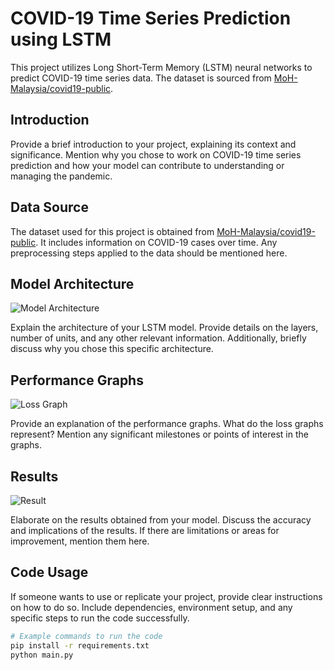 # COVID-19 Time Series Prediction using LSTM

This project utilizes Long Short-Term Memory (LSTM) neural networks to predict COVID-19 time series data. The dataset is sourced from [MoH-Malaysia/covid19-public](https://github.com/MoH-Malaysia/covid19-public).

## Introduction

Provide a brief introduction to your project, explaining its context and significance. Mention why you chose to work on COVID-19 time series prediction and how your model can contribute to understanding or managing the pandemic.

## Data Source

The dataset used for this project is obtained from [MoH-Malaysia/covid19-public](https://github.com/MoH-Malaysia/covid19-public). It includes information on COVID-19 cases over time. Any preprocessing steps applied to the data should be mentioned here.

## Model Architecture

![Model Architecture](https://github.com/GaruxGARU/COVID19-TimeSeries-LSTM/assets/128445332/dd5796f8-6d2d-493c-a0e3-9bb8370a2e03)

Explain the architecture of your LSTM model. Provide details on the layers, number of units, and any other relevant information. Additionally, briefly discuss why you chose this specific architecture.

## Performance Graphs

![Loss Graph](https://github.com/GaruxGARU/COVID19-TimeSeries-LSTM/assets/128445332/f1849b66-2aa2-424b-a15e-b26b0df0551d)

Provide an explanation of the performance graphs. What do the loss graphs represent? Mention any significant milestones or points of interest in the graphs.

## Results

![Result](https://github.com/GaruxGARU/COVID19-TimeSeries-LSTM/assets/128445332/c095b414-f2f6-4371-af76-0aa8268fb1af)

Elaborate on the results obtained from your model. Discuss the accuracy and implications of the results. If there are limitations or areas for improvement, mention them here.

## Code Usage

If someone wants to use or replicate your project, provide clear instructions on how to do so. Include dependencies, environment setup, and any specific steps to run the code successfully.

```bash
# Example commands to run the code
pip install -r requirements.txt
python main.py
